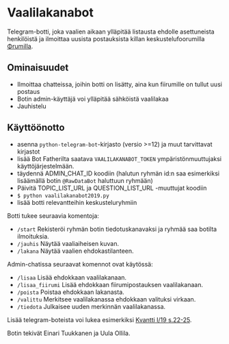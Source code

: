 # Vaalilakanabot

Telegram-botti, joka vaalien aikaan ylläpitää listausta ehdolle asettuneista henkilöistä ja ilmoittaa uusista postauksista killan keskustelufoorumilla [Φrumilla](https://fiirumi.fyysikkokilta.fi). 

## Ominaisuudet
- Ilmoittaa chatteissa, joihin botti on lisätty, aina kun fiirumille on tullut uusi postaus 
- Botin admin-käyttäjä voi ylläpitää sähköistä vaalilakaa
- Jauhistelu

## Käyttöönotto
- asenna `python-telegram-bot`-kirjasto (versio >=12) ja muut tarvittavat kirjastot
- lisää Bot Fatherilta saatava `VAALILAKANABOT_TOKEN` ympäristönmuuttujaksi käyttöjärjestelmään.
- täydennä ADMIN_CHAT_ID koodiin (halutun ryhmän id:n saa esimerkiksi lisäämällä botin `@RawDataBot` haluttuun ryhmään)
- Päivitä TOPIC_LIST_URL ja QUESTION_LIST_URL -muuttujat koodiin
- `$ python vaalilakanabot2019.py` 
- lisää botti relevantteihin keskusteluryhmiin

Botti tukee seuraavia komentoja:
- `/start` Rekisteröi ryhmän botin tiedotuskanavaksi ja ryhmää saa botilta ilmoituksia.
- `/jauhis` Näytää vaaliaiheisen kuvan.
- `/lakana` Näytää vaalien ehdokastilanteen.

Admin-chatissa seuraavat komennot ovat käytössä:
- `/lisaa` Lisää ehdokkaan vaalilakanaan.
- `/lisaa_fiirumi` Lisää ehdokkaan fiirumipostauksen vaalilakanaan.
- `/poista` Poistaa ehdokkaan lakanasta.
- `/valittu` Merkitsee vaalilakanassa ehdokkaan valituksi virkaan.
- `/tiedota` Julkaisee uuden merkinnän vaalilakanassa.


Lisää telegram-boteista voi lukea esimerkiksi [Kvantti I/19 s.22-25](https://kvantti.ayy.fi/blog/wp-content/uploads/2019/03/kvantti-19-1-nettiin.pdf). 

Botin tekivät Einari Tuukkanen ja Uula Ollila.

